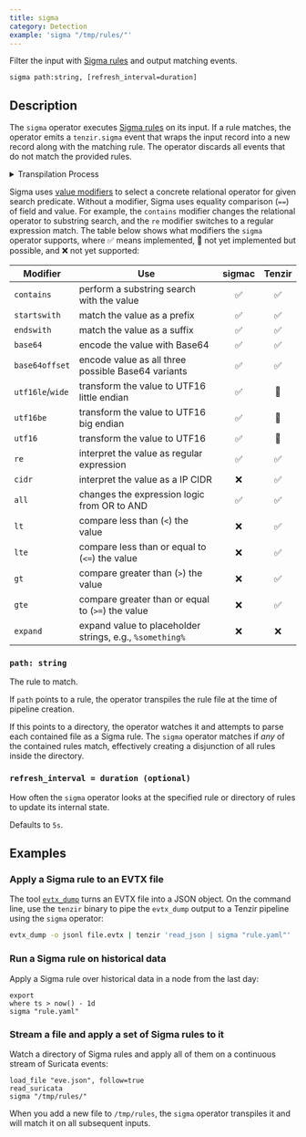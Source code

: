 ```yaml
---
title: sigma
category: Detection
example: 'sigma "/tmp/rules/"'
---
```


Filter the input with [Sigma rules][sigma] and output matching events.

[sigma]: https://github.com/SigmaHQ/sigma

```tql
sigma path:string, [refresh_interval=duration]
```

## Description

The `sigma` operator executes [Sigma rules](https://github.com/SigmaHQ/sigma) on
its input. If a rule matches, the operator emits a `tenzir.sigma` event that
wraps the input record into a new record along with the matching rule. The
operator discards all events that do not match the provided rules.

<details>
<summary> Transpilation Process </summary>

For each rule, the operator transpiles the YAML into an
[expression](/reference/language/expressions) and instantiates a [`where`](/reference/operators/where)
operator, followed by assignments to generate an output. Here's how the
transpilation works. The Sigma rule YAML format requires a `detection` attribute
that includes a map of named sub-expression called *search identifiers*. In
addition, `detection` must include a final `condition` that combines search
identifiers using boolean algebra (AND, OR, and NOT) or syntactic sugar to
reference groups of search expressions, e.g., using the `1/all of *` or plain
wildcard syntax. Consider the following `detection` embedded in a rule:

```yaml
detection:
  foo:
    a: 42
    b: "evil"
  bar:
    c: 1.2.3.4
  condition: foo or not bar
```

We translate this rule piece by building a symbol table of all keys (`foo` and
`bar`). Each sub-expression is a valid expression in itself:

1. `foo`: `a == 42 && b == "evil"`
2. `bar`: `c == 1.2.3.4`

Finally, we combine the expression according to `condition`:

```tql
(a == 42 && b == "evil") || ! (c == 1.2.3.4)
```

We parse the YAML string values according to Tenzir's richer data model, e.g.,
the expression `c: 1.2.3.4` becomes a field named `c` and value `1.2.3.4` of
type `ip`, rather than a `string`. Sigma also comes with its own [event
taxonomy](https://github.com/SigmaHQ/sigma-specification/blob/main/Taxonomy_specification)
to standardize field names. The `sigma` operator currently does not normalize
fields according to this taxonomy but rather takes the field names verbatim from
the search identifier.

</details>

Sigma uses [value
modifiers](https://github.com/SigmaHQ/sigma-specification/blob/main/Sigma_specification.md#value-modifiers)
to select a concrete relational operator for given search predicate. Without a
modifier, Sigma uses equality comparison (`==`) of field and value. For example,
the `contains` modifier changes the relational operator to substring search, and
the `re` modifier switches to a regular expression match. The table below shows
what modifiers the `sigma` operator supports, where ✅ means implemented, 🚧 not
yet implemented but possible, and ❌ not yet supported:

| Modifier         | Use                                                      | sigmac | Tenzir |
| ---------------- | -------------------------------------------------------- | :----: | :----: |
| `contains`       | perform a substring search with the value                |   ✅   |   ✅   |
| `startswith`     | match the value as a prefix                              |   ✅   |   ✅   |
| `endswith`       | match the value as a suffix                              |   ✅   |   ✅   |
| `base64`         | encode the value with Base64                             |   ✅   |   ✅   |
| `base64offset`   | encode value as all three possible Base64 variants       |   ✅   |   ✅   |
| `utf16le`/`wide` | transform the value to UTF16 little endian               |   ✅   |   🚧   |
| `utf16be`        | transform the value to UTF16 big endian                  |   ✅   |   🚧   |
| `utf16`          | transform the value to UTF16                             |   ✅   |   🚧   |
| `re`             | interpret the value as regular expression                |   ✅   |   ✅   |
| `cidr`           | interpret the value as a IP CIDR                         |   ❌   |   ✅   |
| `all`            | changes the expression logic from OR to AND              |   ✅   |   ✅   |
| `lt`             | compare less than (`<`) the value                        |   ❌   |   ✅   |
| `lte`            | compare less than or equal to (`<=`) the value           |   ❌   |   ✅   |
| `gt`             | compare greater than (`>`) the value                     |   ❌   |   ✅   |
| `gte`            | compare greater than or equal to (`>=`) the value        |   ❌   |   ✅   |
| `expand`         | expand value to placeholder strings, e.g., `%something%` |   ❌   |   ❌   |

### `path: string`

The rule to match.

If `path` points to a rule, the operator transpiles the rule file at the time of
pipeline creation.

If this points to a directory, the operator watches it and attempts to parse
each contained file as a Sigma rule. The `sigma` operator matches if *any* of
the contained rules match, effectively creating a disjunction of all rules
inside the directory.

### `refresh_interval = duration (optional)`

How often the `sigma` operator looks at the specified rule or directory of rules
to update its internal state.

Defaults to `5s`.

## Examples

### Apply a Sigma rule to an EVTX file

The tool [`evtx_dump`](https://github.com/omerbenamram/evtx) turns an EVTX file
into a JSON object. On the command line, use the `tenzir` binary to pipe the
`evtx_dump` output to a Tenzir pipeline using the `sigma` operator:

```bash
evtx_dump -o jsonl file.evtx | tenzir 'read_json | sigma "rule.yaml"'
```

### Run a Sigma rule on historical data

Apply a Sigma rule over historical data in a node from the last day:

```tql
export
where ts > now() - 1d
sigma "rule.yaml"
```

### Stream a file and apply a set of Sigma rules to it

Watch a directory of Sigma rules and apply all of them on a continuous stream of
Suricata events:

```tql
load_file "eve.json", follow=true
read_suricata
sigma "/tmp/rules/"
```

When you add a new file to `/tmp/rules`, the `sigma` operator transpiles it and
will match it on all subsequent inputs.

